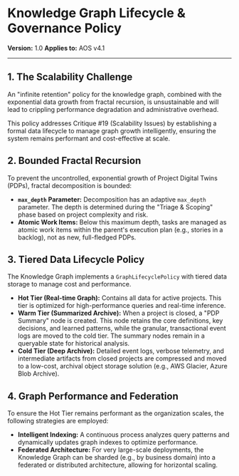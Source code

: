 # Knowledge Graph Lifecycle & Governance Policy

**Version:** 1.0
**Applies to:** AOS v4.1

---

## 1. The Scalability Challenge

An "infinite retention" policy for the knowledge graph, combined with the exponential data growth from fractal recursion, is unsustainable and will lead to crippling performance degradation and administrative overhead.

This policy addresses Critique #19 (Scalability Issues) by establishing a formal data lifecycle to manage graph growth intelligently, ensuring the system remains performant and cost-effective at scale.

## 2. Bounded Fractal Recursion

To prevent the uncontrolled, exponential growth of Project Digital Twins (PDPs), fractal decomposition is bounded:

*   **`max_depth` Parameter:** Decomposition has an adaptive `max_depth` parameter. The depth is determined during the "Triage & Scoping" phase based on project complexity and risk.
*   **Atomic Work Items:** Below this maximum depth, tasks are managed as atomic work items within the parent's execution plan (e.g., stories in a backlog), not as new, full-fledged PDPs.

## 3. Tiered Data Lifecycle Policy

The Knowledge Graph implements a `GraphLifecyclePolicy` with tiered data storage to manage cost and performance.

*   **Hot Tier (Real-time Graph):** Contains all data for active projects. This tier is optimized for high-performance queries and real-time inference.
*   **Warm Tier (Summarized Archive):** When a project is closed, a "PDP Summary" node is created. This node retains the core definitions, key decisions, and learned patterns, while the granular, transactional event logs are moved to the cold tier. The summary nodes remain in a queryable state for historical analysis.
*   **Cold Tier (Deep Archive):** Detailed event logs, verbose telemetry, and intermediate artifacts from closed projects are compressed and moved to a low-cost, archival object storage solution (e.g., AWS Glacier, Azure Blob Archive).

## 4. Graph Performance and Federation

To ensure the Hot Tier remains performant as the organization scales, the following strategies are employed:

*   **Intelligent Indexing:** A continuous process analyzes query patterns and dynamically updates graph indexes to optimize performance.
*   **Federated Architecture:** For very large-scale deployments, the Knowledge Graph can be sharded (e.g., by business domain) into a federated or distributed architecture, allowing for horizontal scaling. 
